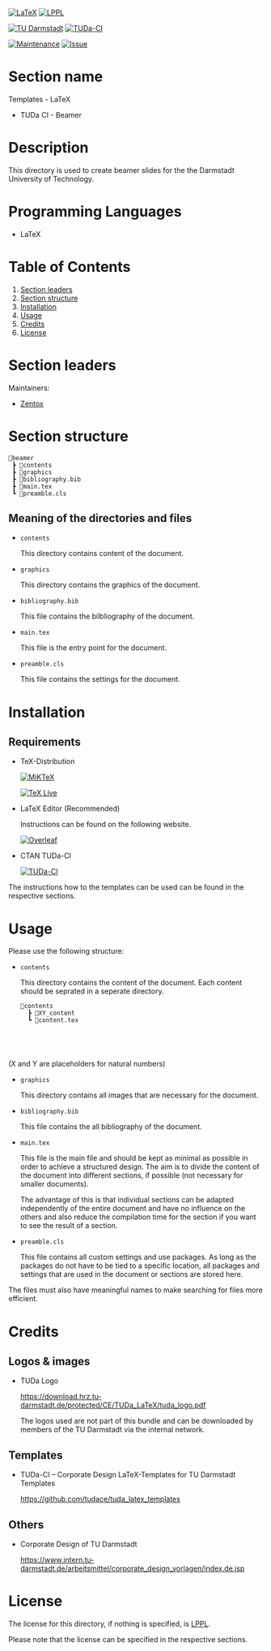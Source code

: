 [![LaTeX](https://img.shields.io/badge/Programming%20Language-LaTeX-blue)](https://www.latex-project.org/)
[![LPPL](https://img.shields.io/badge/License-LPPL%20Version%201.3c-orange)](https://www.latex-project.org/lppl/)

[![TU Darmstadt](https://img.shields.io/badge/TU-Darmstadt-blue.svg)](https://www.tu-darmstadt.de/index.en.jsp)
[![TUDa-CI](https://img.shields.io/badge/CTAN-TUDa--CI-blue.svg)](https://ctan.org/pkg/tuda-ci?lang=en)

[![Maintenance](https://img.shields.io/badge/Maintenance-Yes-brightgreen)](https://github.com/Zentox/university-public/)
[![Issue](https://img.shields.io/badge/Feedback-Open-1abc9c.svg)](https://github.com/Zentox/university-public/issues)


# Section name
Templates - LaTeX
- TUDa CI - Beamer

# Description
This directory is used to create beamer slides for the the Darmstadt University of Technology.

# Programming Languages
- LaTeX

# Table of Contents
1. [Section leaders](#Section-leaders)
1. [Section structure](#Section-structure)
1. [Installation](#Installation)
1. [Usage](#Usage)
1. [Credits](#Credits)
1. [License](#License)

# Section leaders
Maintainers:
- [Zentox](https://github.com/Zentox)

# Section structure
<pre><code>&#128194;beamer
 ┣ &#128194;contents
 ┣ &#128194;graphics
 ┣ &#128220;bibliography.bib
 ┣ &#128220;main.tex
 ┗ &#128220;preamble.cls
</code></pre>

## Meaning of the directories and files
- `contents`
    
    This directory contains content of the document.
- `graphics`

    This directory contains the graphics of the document.
- `bibliography.bib`

    This file contains the bilbliography of the document.
- `main.tex`

    This file is the entry point for the document.
- `preamble.cls`

    This file contains the settings for the document.

# Installation
## Requirements
- TeX-Distribution

    [![MiKTeX](https://img.shields.io/badge/TeX--Distribution-MiKTeX-blue)](https://www.tug.org/texlive/)

    [![TeX Live](https://img.shields.io/badge/TeX--Distribution-TeX%20Live-blue)](https://miktex.org/)
- LaTeX Editor (Recommended)

    Instructions can be found on the following website.

    [![Overleaf](https://img.shields.io/badge/Overleaf-LaTeX-blue)](https://www.overleaf.com/learn/latex/Choosing_a_LaTeX_Compiler)
- CTAN TUDa-CI

    [![TUDa-CI](https://img.shields.io/badge/CTAN-TUDa--CI-blue.svg)](https://ctan.org/pkg/tuda-ci?lang=en)

The instructions how to the templates can be used can be found in the respective sections.

# Usage
Please use the following structure:
- `contents`

    This directory contains the content of the document. Each content should be seprated in a seperate directory.
    <pre><code>&#128194;contents
    ┣ &#128194;XY_content
    ┗ &#128220;content.tex
</code></pre>
    (X and Y are placeholders for natural numbers)
    
- `graphics`

    This directory contains all images that are necessary for the document.
- `bibliography.bib`

    This file contains the all bibliography of the document.
- `main.tex`

    This file is the main file and should be kept as minimal as possible in order to achieve a structured design. The aim is to divide the content of the document into different sections, if possible (not necessary for smaller documents).

    The advantage of this is that individual sections can be adapted independently of the entire document and have no influence on the others and also reduce the compilation time for the section if you want to see the result of a section.

- `preamble.cls`

    This file contains all custom settings and use packages. As long as the packages do not have to be tied to a specific location, all packages and settings that are used in the document or sections are stored here.

The files must also have meaningful names to make searching for files more efficient.

# Credits
## Logos & images
- TUDa Logo

    https://download.hrz.tu-darmstadt.de/protected/CE/TUDa_LaTeX/tuda_logo.pdf
    
    The logos used are not part of this bundle and can be downloaded by members of the TU Darmstadt via the internal network.

## Templates
- TUDa-CI – Corporate Design LaTeX-Templates for TU Darmstadt Templates

    https://github.com/tudace/tuda_latex_templates

## Others
- Corporate Design of TU Darmstadt

    https://www.intern.tu-darmstadt.de/arbeitsmittel/corporate_design_vorlagen/index.de.jsp

# License
The license for this directory, if nothing is specified, is [LPPL](LICENSE.md).

Please note that the license can be specified in the respective sections.
